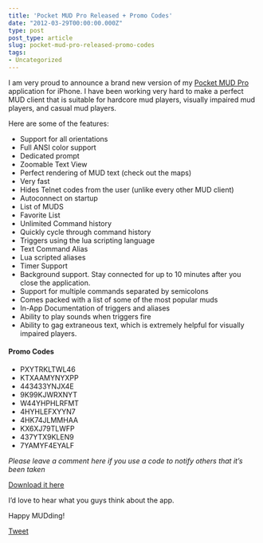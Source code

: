 ```yaml
---
title: 'Pocket MUD Pro Released + Promo Codes'
date: "2012-03-29T00:00:00.000Z"
type: post 
post_type: article
slug: pocket-mud-pro-released-promo-codes
tags: 
- Uncategorized
---
```

I am very proud to announce a brand new version of my [Pocket MUD Pro][1] application for iPhone. I have been working very hard to make a perfect MUD client that is suitable for hardcore mud players, visually impaired mud players, and casual mud players.

Here are some of the features:

  * Support for all orientations
  * Full ANSI color support
  * Dedicated prompt
  * Zoomable Text View
  * Perfect rendering of MUD text (check out the maps)
  * Very fast
  * Hides Telnet codes from the user (unlike every other MUD client)
  * Autoconnect on startup
  * List of MUDS
  * Favorite List
  * Unlimited Command history
  * Quickly cycle through command history
  * Triggers using the lua scripting language
  * Text Command Alias
  * Lua scripted aliases
  * Timer Support
  * Background support. Stay connected for up to 10 minutes after you close the application.
  * Support for multiple commands separated by semicolons
  * Comes packed with a list of some of the most popular muds
  * In-App Documentation of triggers and aliases
  * Ability to play sounds when triggers fire
  * Ability to gag extraneous text, which is extremely helpful for visually impaired players.

#### Promo Codes

  * PXYTRKLTWL46
  * KTXAAMYNYXPP
  * 443433YNJX4E
  * 9K99KJWRXNYT
  * W44YHPHLRFMT
  * 4HYHLEFXYYN7
  * 4HK74JLMMHAA
  * KX6XJ79TLWFP
  * 437YTX9KLEN9
  * 7YAMYF4EYALF

*Please leave a comment here if you use a code to notify others that it&#8217;s been taken*

[Download it here][1]

I&#8217;d love to hear what you guys think about the app.

Happy MUDding!

<div style="">
  <a href="http://twitter.com/share" class="twitter-share-button" data-count="horizontal" data-text="Pocket MUD Pro Released + Promo Codes" data-url="http://brandontreb.com/pocket-mud-pro-released-promo-codes"  data-via="brandontreb" data-related="brandontreb:">Tweet</a>
</div>

 [1]: http://itunes.apple.com/us/app/pocket-mud-pro/id511678455?ls=1&mt=8
